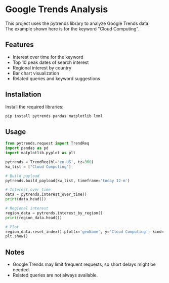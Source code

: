 # Google Trends Analysis

This project uses the pytrends library to analyze Google Trends data.  
The example shown here is for the keyword "Cloud Computing".

## Features
- Interest over time for the keyword
- Top 10 peak dates of search interest
- Regional interest by country
- Bar chart visualization
- Related queries and keyword suggestions

## Installation
Install the required libraries:

```bash
pip install pytrends pandas matplotlib lxml
```

## Usage
```python
from pytrends.request import TrendReq
import pandas as pd
import matplotlib.pyplot as plt

pytrends = TrendReq(hl='en-US', tz=360)
kw_list = ["Cloud Computing"]

# Build payload
pytrends.build_payload(kw_list, timeframe='today 12-m')

# Interest over time
data = pytrends.interest_over_time()
print(data.head())

# Regional interest
region_data = pytrends.interest_by_region()
print(region_data.head())

# Plot
region_data.reset_index().plot(x='geoName', y='Cloud Computing', kind='bar', figsize=(10,5))
plt.show()
```

## Notes
- Google Trends may limit frequent requests, so short delays might be needed.
- Related queries are not always available.
